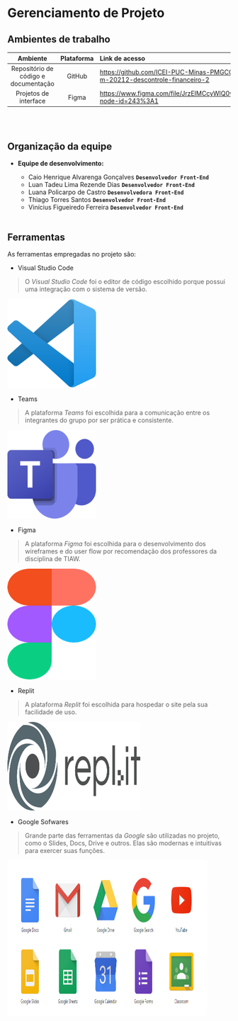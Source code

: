 # Gerenciamento de Projeto
## Ambientes de trabalho
|Ambiente|Plataforma|Link de acesso|
|:--------:|:----------:|:--------------|
|Repositório de código e documentação|GitHub|https://github.com/ICEI-PUC-Minas-PMGCC-TI/tiaw-pmg-cc-m-20212-descontrole-financeiro-2
|Projetos de interface|Figma|https://www.figma.com/file/JrzEIMCcyWlQ0vveJPtSdR/Wireframe?node-id=243%3A1

<br></br>

## Organização da equipe
* **Equipe de desenvolvimento:**

  * Caio Henrique Alvarenga Gonçalves **`Desenvolvedor Front-End`**
  * Luan Tadeu Lima Rezende Dias **`Desenvolvedor Front-End`**
  * Luana Policarpo de Castro **`Desenvolvedora Front-End`**
  * Thiago Torres Santos **`Desenvolvedor Front-End`**
  * Vinícius Figueiredo Ferreira **`Desenvolvedor Front-End`**
<br></br>

## Ferramentas

As ferramentas empregadas no projeto são:

- Visual Studio Code
> O *Visual Studio Code* foi o editor de código escolhido porque possui uma integração com o
sistema de versão.

<img src="images/vscode.png" width="200" height="200"></img>
- Teams
> A plataforma *Teams* foi escolhida para a comunicação entre os integrantes do grupo por ser prática e consistente.

<img src="images/teams.png" width="200" height="200"></img>
- Figma
> A plataforma *Figma* foi escolhida para o desenvolvimento dos wireframes e do user flow por recomendação dos professores da disciplina de TIAW.

<img src="images/figma.png" width="200" height="250"></img>
- Replit
> A plataforma *Replit* foi escolhida para hospedar o site pela sua facilidade de uso.

<img src="images/replit.png" width="300" height="200"></img>
- Google Sofwares
> Grande parte das ferramentas da *Google* são utilizadas no projeto, como o Slides, Docs, Drive e outros. Elas são modernas e intuitivas para exercer suas funções.

<img src="images/google.png" width="450" height="350"></img>
